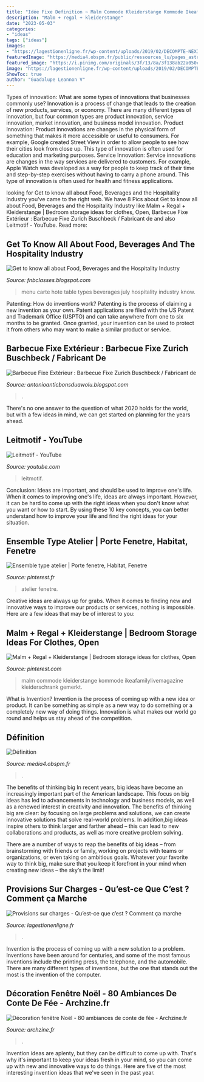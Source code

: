 ```yaml
---
title: "Idée Fixe Definition ~ Malm Commode Kleiderstange Kommode Ikeafamilylivemagazine Kleiderschrank Gemerkt"
description: "Malm + regal + kleiderstange"
date: "2023-05-03"
categories:
- "ideas"
tags: ["ideas"]
images:
- "https://lagestionenligne.fr/wp-content/uploads/2019/02/DECOMPTE-NEXITY-768x522.png"
featuredImage: "https://media4.obspm.fr/public/ressources_lu/pages_astrometrie-solaire/images_page/images/cartesian.png"
featured_image: "https://i.pinimg.com/originals/3f/13/8a/3f138ab22a050c77f8ef280ee36b2564.jpg"
image: "https://lagestionenligne.fr/wp-content/uploads/2019/02/DECOMPTE-NEXITY-768x522.png"
ShowToc: true
author: "Guadalupe Leannon V"
---
```



Types of innovation: What are some types of innovations that businesses commonly use?
Innovation is a process of change that leads to the creation of new products, services, or economy. There are many different types of innovation, but four common types are product innovation, service innovation, market innovation, and business model innovation. 
Product Innovation: Product innovations are changes in the physical form of something that makes it more accessible or useful to consumers. For example, Google created Street View in order to allow people to see how their cities look from close up. This type of innovation is often used for education and marketing purposes. Service Innovation: Service innovations are changes in the way services are delivered to customers. For example, Apple Watch was developed as a way for people to keep track of their time and step-by-step exercises without having to carry a phone around. This type of innovation is often used for health and fitness applications.

	

		
looking for Get to know all about Food, Beverages and the Hospitality Industry you've came to the right web. We have 8 Pics about Get to know all about Food, Beverages and the Hospitality Industry like Malm + Regal + Kleiderstange | Bedroom storage ideas for clothes, Open, Barbecue Fixe Extérieur : Barbecue Fixe Zurich Buschbeck / Fabricant de and also Leitmotif - YouTube. Read more:
		
    
## Get To Know All About Food, Beverages And The Hospitality Industry

<img loading=lazy src="http://2.bp.blogspot.com/_IJ1GU-FRaYI/TEljdJkKFUI/AAAAAAAAAig/WDkODZC9mQY/s640/a-la-carte-menu.jpg" onerror="this.onerror=null;this.src='https://tse2.mm.bing.net/th?id=OIP.OywiihSnoOBH46TUWoojlgAAAA&amp;pid=15.1';" alt="Get to know all about Food, Beverages and the Hospitality Industry">

_Source: fnbclasses.blogspot.com_

>menu carte hote table types beverages july hospitality industry know. 

	

Patenting: How do inventions work?
Patenting is the process of claiming a new invention as your own. Patent applications are filed with the US Patent and Trademark Office (USPTO) and can take anywhere from one to six months to be granted. Once granted, your invention can be used to protect it from others who may want to make a similar product or service.

    
## Barbecue Fixe Extérieur : Barbecue Fixe Zurich Buschbeck / Fabricant De

<img loading=lazy src="https://lh6.googleusercontent.com/proxy/Nq68N-PjnY9sa33QX5ctmdlTSObJKWIz1JparKBq4ZDlcv8_G2ZlwQAau43uy5qIGmuUESoHAQRgDbozC4GBAXGY6on1nceVVAedLK1onyGFZS7aHK6c-AC4A9tSzcgJL7na7onNZAbncGgpG-uTLw=w1200-h630-p-k-no-nu" onerror="this.onerror=null;this.src='https://tse4.mm.bing.net/th?id=OIP.TnMq_bwlwBp-5WlPVyUiigAAAA&amp;pid=15.1';" alt="Barbecue Fixe Extérieur : Barbecue Fixe Zurich Buschbeck / Fabricant de">

_Source: antonioanticbonsduawolu.blogspot.com_

>. 

	

There's no one answer to the question of what 2020 holds for the world, but with a few ideas in mind, we can get started on planning for the years ahead. 

    
## Leitmotif - YouTube

<img loading=lazy src="https://i.ytimg.com/vi/j09n4q_lYCU/hqdefault.jpg" onerror="this.onerror=null;this.src='https://tse2.mm.bing.net/th?id=OIP.ZcKo9hhOgf2dk-V8md8xWgHaFj&amp;pid=15.1';" alt="Leitmotif - YouTube">

_Source: youtube.com_

>leitmotif. 

	

Conclusion: Ideas are important, and should be used to improve one's life.
When it comes to improving one's life, ideas are always important. However, it can be hard to come up with the right ideas when you don't know what you want or how to start. By using these 10 key concepts, you can better understand how to improve your life and find the right ideas for your situation.

    
## Ensemble Type Atelier | Porte Fenetre, Habitat, Fenetre

<img loading=lazy src="https://i.pinimg.com/736x/d6/e6/c9/d6e6c9c2b195b48d0dcc4737ebbff35e.jpg" onerror="this.onerror=null;this.src='https://tse4.mm.bing.net/th?id=OIP.qUCd1gD4BtJ3Jhdxgerj8QHaJ3&amp;pid=15.1';" alt="Ensemble type atelier | Porte fenetre, Habitat, Fenetre">

_Source: pinterest.fr_

>atelier fenetre. 

	

Creative ideas are always up for grabs. When it comes to finding new and innovative ways to improve our products or services, nothing is impossible. Here are a few ideas that may be of interest to you: 

    
## Malm + Regal + Kleiderstange | Bedroom Storage Ideas For Clothes, Open

<img loading=lazy src="https://i.pinimg.com/originals/3f/13/8a/3f138ab22a050c77f8ef280ee36b2564.jpg" onerror="this.onerror=null;this.src='https://tse1.mm.bing.net/th?id=OIP.hIZG6C7xfFZ5grhUwEK_eQHaE8&amp;pid=15.1';" alt="Malm + Regal + Kleiderstange | Bedroom storage ideas for clothes, Open">

_Source: pinterest.com_

>malm commode kleiderstange kommode ikeafamilylivemagazine kleiderschrank gemerkt. 

	

What is Invention?
Invention is the process of coming up with a new idea or product. It can be something as simple as a new way to do something or a completely new way of doing things. Innovation is what makes our world go round and helps us stay ahead of the competition.

    
## Définition

<img loading=lazy src="https://media4.obspm.fr/public/ressources_lu/pages_astrometrie-solaire/images_page/images/cartesian.png" onerror="this.onerror=null;this.src='https://tse1.mm.bing.net/th?id=OIP.OmM227Dey7MjrAr3s89NnQAAAA&amp;pid=15.1';" alt="Définition">

_Source: media4.obspm.fr_

>. 

	

The benefits of thinking big
In recent years, big ideas have become an increasingly important part of the American landscape. This focus on big ideas has led to advancements in technology and business models, as well as a renewed interest in creativity and innovation.
The benefits of thinking big are clear: by focusing on large problems and solutions, we can create innovative solutions that solve real-world problems. In addition,big ideas inspire others to think larger and farther ahead – this can lead to new collaborations and products, as well as more creative problem solving.

There are a number of ways to reap the benefits of big ideas – from brainstorming with friends or family, working on projects with teams or organizations, or even taking on ambitious goals. Whatever your favorite way to think big, make sure that you keep it forefront in your mind when creating new ideas – the sky’s the limit!

    
## Provisions Sur Charges - Qu’est-ce Que C’est ? Comment ça Marche

<img loading=lazy src="https://lagestionenligne.fr/wp-content/uploads/2019/02/DECOMPTE-NEXITY-768x522.png" onerror="this.onerror=null;this.src='https://tse2.mm.bing.net/th?id=OIP.wk881v7RHHnKLpLGDZ3XRgHaFC&amp;pid=15.1';" alt="Provisions sur charges - Qu’est-ce que c’est ? Comment ça marche">

_Source: lagestionenligne.fr_

>. 

	

Invention is the process of coming up with a new solution to a problem. Inventions have been around for centuries, and some of the most famous inventions include the printing press, the telephone, and the automobile. There are many different types of inventions, but the one that stands out the most is the invention of the computer.

    
## Décoration Fenêtre Noël - 80 Ambiances De Conte De Fée - Archzine.fr

<img loading=lazy src="https://archzine.fr/wp-content/uploads/2016/11/decoration-fenetre-noel-avec-des-branches-d-arbres-dans-des-vases-transparents-resized.jpg" onerror="this.onerror=null;this.src='https://tse1.mm.bing.net/th?id=OIP.hoq0PgwsGkBKgGhCZimyaQHaEt&amp;pid=15.1';" alt="Décoration fenêtre Noël - 80 ambiances de conte de fée - Archzine.fr">

_Source: archzine.fr_

>. 

	

Invention ideas are aplenty, but they can be difficult to come up with. That's why it's important to keep your ideas fresh in your mind, so you can come up with new and innovative ways to do things. Here are five of the most interesting invention ideas that we've seen in the past year.

